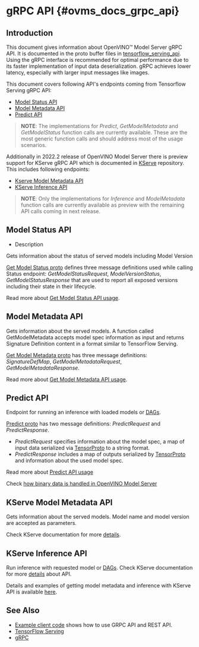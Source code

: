 # gRPC API {#ovms_docs_grpc_api}

## Introduction 
This document gives information about OpenVINO&trade; Model Server gRPC API. It is documented in the proto buffer files in [tensorflow_serving_api](https://github.com/tensorflow/serving/tree/r2.9/tensorflow_serving/apis). 
Using the gRPC interface is recommended for optimal performance due to its faster implementation of input data deserialization. gRPC achieves lower latency, especially with larger input messages like images. 

This document covers following API's endpoints coming from Tensorflow Serving gRPC API:
* <a href="#model-status">Model Status API</a>
* <a href="#model-metadata">Model Metadata API </a>
* <a href="#predict">Predict API </a>

> **NOTE**: The implementations for *Predict*, *GetModelMetadata* and *GetModelStatus* function calls are currently available. 
These are the most generic function calls and should address most of the usage scenarios.

Additionally in 2022.2 release of OpenVINO Model Server there is preview support for KServe gRPC API which is documented in [KServe](https://github.com/kserve/kserve/blob/master/docs/predict-api/v2/required_api.md) repository.
This includes following endpoints:

* <a href="#kfs-model-metadata">Kserve Model Metadata API </a>
* <a href="#kfs-inference">KServe Inference API</a>

> **NOTE**: Only the implementations for *Inference* and *ModelMetadata* function calls are currently available as preview with the remaining API calls coming in next release.


## Model Status API <a name="model-status"></a>

- Description

Gets information about the status of served models including Model Version

 [Get Model Status proto](https://github.com/tensorflow/serving/blob/master/tensorflow_serving/apis/get_model_status.proto) defines three message definitions used while calling Status endpoint: *GetModelStatusRequest*, *ModelVersionStatus*, *GetModelStatusResponse* that are used to report all exposed versions including their state in their lifecycle.

 Read more about [Get Model Status API usage](https://github.com/openvinotoolkit/model_server/blob/releases/2022/1/client/python/tensorflow-serving-api/samples/README.md#model-status-api).


## Model Metadata API <a name="model-metadata"></a>

Gets information about the served models. A function called GetModelMetadata accepts model spec information as input and returns Signature Definition content in a format similar to TensorFlow Serving.
 
[Get Model Metadata proto](https://github.com/tensorflow/serving/blob/master/tensorflow_serving/apis/get_model_metadata.proto) has three message definitions: *SignatureDefMap*, *GetModelMetadataRequest*, *GetModelMetadataResponse*. 

Read more about [Get Model Metadata API usage](https://github.com/openvinotoolkit/model_server/blob/releases/2022/1/client/python/tensorflow-serving-api/samples/README.md#model-metadata-api).


## Predict API <a name="predict"></a>

Endpoint for running an inference with loaded models or [DAGs](./dag_scheduler.md).

[Predict proto](https://github.com/tensorflow/serving/blob/r2.9/tensorflow_serving/apis/predict.proto) has two message definitions: *PredictRequest* and  *PredictResponse*.
 * *PredictRequest* specifies information about the model spec, a map of input data serialized via 
[TensorProto](https://github.com/tensorflow/tensorflow/blob/master/tensorflow/core/framework/tensor.proto) to a string format.
 * *PredictResponse* includes a map of outputs serialized by
[TensorProto](https://github.com/tensorflow/tensorflow/blob/master/tensorflow/core/framework/tensor.proto) and information about the used model spec.

Read more about [Predict API usage](https://github.com/openvinotoolkit/model_server/blob/releases/2022/1/client/python/tensorflow-serving-api/samples/README.md#predict-api)

Check [how binary data is handled in OpenVINO Model Server](./binary_input.md)


## KServe Model Metadata API <a name="kfs-model-metadata"></a>
Gets information about the served models. Model name and model version are accepted as parameters.

Check KServe documentation for more [details](https://github.com/kserve/kserve/blob/master/docs/predict-api/v2/required_api.md#model-metadata-1).

## KServe Inference API <a name="kfs-inference"></a>
Run inference with requested model or [DAGs](./dag_scheduler.md).
Check KServe documentation for more [details](https://github.com/kserve/kserve/blob/master/docs/predict-api/v2/required_api.md#inference-1) about API.

Details and examples of getting model metadata and inference with KServe API is available [here](kfs_example.md).

## See Also

- [Example client code](https://github.com/openvinotoolkit/model_server/blob/releases/2022/1/client/python/tensorflow-serving-api/samples/README.md) shows how to use GRPC API and REST API.
- [TensorFlow Serving](https://github.com/tensorflow/serving)
- [gRPC](https://grpc.io/)

